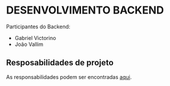 # DESENVOLVIMENTO BACKEND

Participantes do Backend:

- Gabriel Victorino
- João Vallim


## Resposabilidades de projeto

As responsabilidades podem ser encontradas [aqui](https://trello.com/b/Z0MCunyn/projeto-de-ferias).